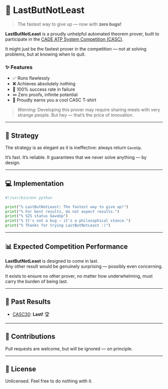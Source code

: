 # 🏁 LastButNotLeast

> The fastest way to give up — now with **zero bugs!**

**LastButNotLeast** is a proudly unhelpful automated theorem prover, built to participate in the [CADE ATP System Competition (CASC)](https://tptp.org/CASC/).

It might just be the fastest prover in the competition —  not at solving problems, but at knowing when to quit.

### ✨ Features

- ✅ Runs flawlessly  
- ❌ Achieves absolutely nothing  
- 💯 100% success rate in failure  
- ∞ Zero proofs, infinite potential  
- 👕 Proudly earns you a cool CASC T-shirt

> _Warning:_ Developing this prover may require sharing meals with very strange people. But hey — that’s the price of innovation.

---

## 🧠 Strategy

The strategy is as elegant as it is ineffective: always return `GaveUp`.

It’s fast. It’s reliable. It guarantees that we never solve anything — by design.

---

## 💻 Implementation

```python
#!/usr/bin/env python

print("% LastButNotLeast: The fastest way to give up!")
print("% For best results, do not expect results.")
print("% SZS status GaveUp")
print("% It's not a bug — it's a philosophical stance.")
print("% Thanks for trying LastButNotLeast :)")
```

---

## 📊 Expected Competition Performance

**LastButNotLeast** is designed to come in last.  
Any other result would be genuinely surprising — possibly even concerning.

It exists to ensure no other prover, no matter how underwhelming, must carry the burden of being last.

---

## 📜 Past Results

- [CASC30](https://tptp.org/CASC/30/): **Last!** 🏆

---

## 🤝 Contributions

Pull requests are welcome, but will be ignored — on principle.

---

## 📎 License

Unlicensed. Feel free to do nothing with it.
